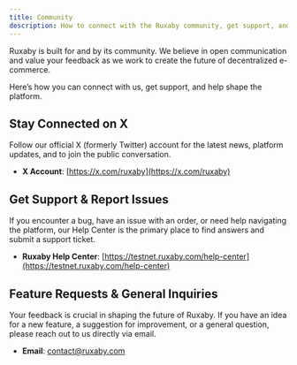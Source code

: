 ```yaml
---
title: Community
description: How to connect with the Ruxaby community, get support, and share your feedback.
---
```


Ruxaby is built for and by its community. We believe in open communication and value your feedback as we work to create the future of decentralized e-commerce.

Here’s how you can connect with us, get support, and help shape the platform.

## Stay Connected on X

Follow our official X (formerly Twitter) account for the latest news, platform updates, and to join the public conversation.

- **X Account**: [https://x.com/ruxaby](https://x.com/ruxaby)

## Get Support & Report Issues

If you encounter a bug, have an issue with an order, or need help navigating the platform, our Help Center is the primary place to find answers and submit a support ticket.

- **Ruxaby Help Center**: [https://testnet.ruxaby.com/help-center](https://testnet.ruxaby.com/help-center)

## Feature Requests & General Inquiries

Your feedback is crucial in shaping the future of Ruxaby. If you have an idea for a new feature, a suggestion for improvement, or a general question, please reach out to us directly via email.

- **Email**: [contact@ruxaby.com](mailto:contact@ruxaby.com)
